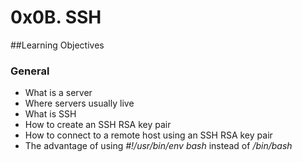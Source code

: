 # 0x0B. SSH

##Learning Objectives
### General 
- What is a server
- Where servers usually live
- What is SSH
- How to create an SSH RSA key pair
- How to connect to a remote host using an SSH RSA key pair
- The advantage of using *#!/usr/bin/env bash* instead of */bin/bash*
